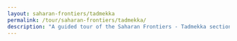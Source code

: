 ```yaml
---
layout: saharan-frontiers/tadmekka
permalink: /tour/saharan-frontiers/tadmekka/
description: "A guided tour of the Saharan Frontiers - Tadmekka section of Northwestern University's Block Museum exhibition of Caravans of Gold."
---
```

